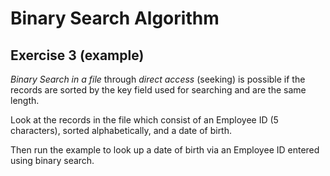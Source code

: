 # Binary Search Algorithm

## Exercise 3 (example)

*Binary Search in a file* through *direct access* (seeking) is possible if the records are sorted by the key field used for searching and are the same length.

Look at the records in the file which consist of an Employee ID (5 characters), sorted alphabetically, and a date of birth.

Then run the example to look up a date of birth via an Employee ID entered using binary search.



